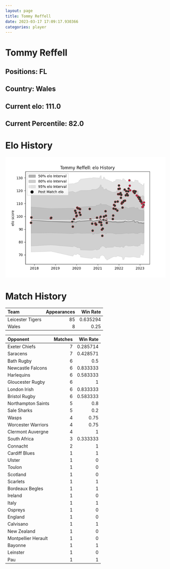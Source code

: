 ```yaml
---  
layout: page  
title: Tommy Reffell  
date: 2023-03-17 17:09:17.930366  
categories: player  
---
```

# Tommy Reffell

## Positions: FL

## Country: Wales

## Current elo: 111.0

## Current Percentile: 82.0

# Elo History


![elo history](history_TommyReffell.png)
# Match History


| Team             |   Appearances |   Win Rate |
|:-----------------|--------------:|-----------:|
| Leicester Tigers |            85 |   0.635294 |
| Wales            |             8 |   0.25     |

| Opponent            |   Matches |   Win Rate |
|:--------------------|----------:|-----------:|
| Exeter Chiefs       |         7 |   0.285714 |
| Saracens            |         7 |   0.428571 |
| Bath Rugby          |         6 |   0.5      |
| Newcastle Falcons   |         6 |   0.833333 |
| Harlequins          |         6 |   0.583333 |
| Gloucester Rugby    |         6 |   1        |
| London Irish        |         6 |   0.833333 |
| Bristol Rugby       |         6 |   0.583333 |
| Northampton Saints  |         5 |   0.8      |
| Sale Sharks         |         5 |   0.2      |
| Wasps               |         4 |   0.75     |
| Worcester Warriors  |         4 |   0.75     |
| Clermont Auvergne   |         4 |   1        |
| South Africa        |         3 |   0.333333 |
| Connacht            |         2 |   1        |
| Cardiff Blues       |         1 |   1        |
| Ulster              |         1 |   0        |
| Toulon              |         1 |   0        |
| Scotland            |         1 |   0        |
| Scarlets            |         1 |   1        |
| Bordeaux Begles     |         1 |   1        |
| Ireland             |         1 |   0        |
| Italy               |         1 |   1        |
| Ospreys             |         1 |   0        |
| England             |         1 |   0        |
| Calvisano           |         1 |   1        |
| New Zealand         |         1 |   0        |
| Montpellier Herault |         1 |   0        |
| Bayonne             |         1 |   1        |
| Leinster            |         1 |   0        |
| Pau                 |         1 |   1        |